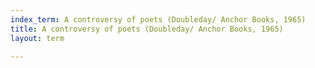 ```yaml
---
index_term: A controversy of poets (Doubleday/ Anchor Books, 1965)
title: A controversy of poets (Doubleday/ Anchor Books, 1965)
layout: term

---
```


